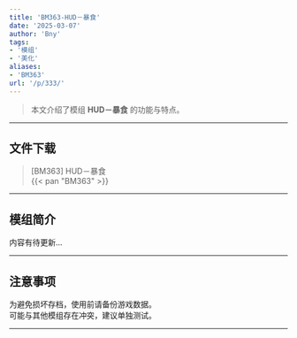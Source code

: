 ```yaml
---
title: 'BM363-HUD－暴食'
date: '2025-03-07'
author: 'Bny'
tags:
- '模组'
- '美化'
aliases:
- 'BM363'
url: '/p/333/'
---
```


> 本文介绍了模组 **HUD－暴食** 的功能与特点。

---

## 文件下载

> [BM363] HUD－暴食  
{{< pan "BM363" >}}  

---

## 模组简介

>  
内容有待更新...  

---

## 注意事项

>  
为避免损坏存档，使用前请备份游戏数据。  
可能与其他模组存在冲突，建议单独测试。  

---

